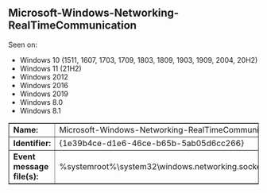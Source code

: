 ## Microsoft-Windows-Networking-RealTimeCommunication

Seen on:
* Windows 10 (1511, 1607, 1703, 1709, 1803, 1809, 1903, 1909, 2004, 20H2)
* Windows 11 (21H2)
* Windows 2012
* Windows 2016
* Windows 2019
* Windows 8.0
* Windows 8.1

<table border="1" class="docutils">
  <tbody>
    <tr>
      <td><b>Name:</b></td>
      <td>Microsoft-Windows-Networking-RealTimeCommunication</td>
    </tr>
    <tr>
      <td><b>Identifier:</b></td>
      <td>{1e39b4ce-d1e6-46ce-b65b-5ab05d6cc266}</td>
    </tr>
    <tr>
      <td><b>Event message file(s):</b></td>
      <td>%systemroot%\system32\windows.networking.sockets.pushenabledapplication.dll</td>
    </tr>
  </tbody>
</table>

&nbsp;

